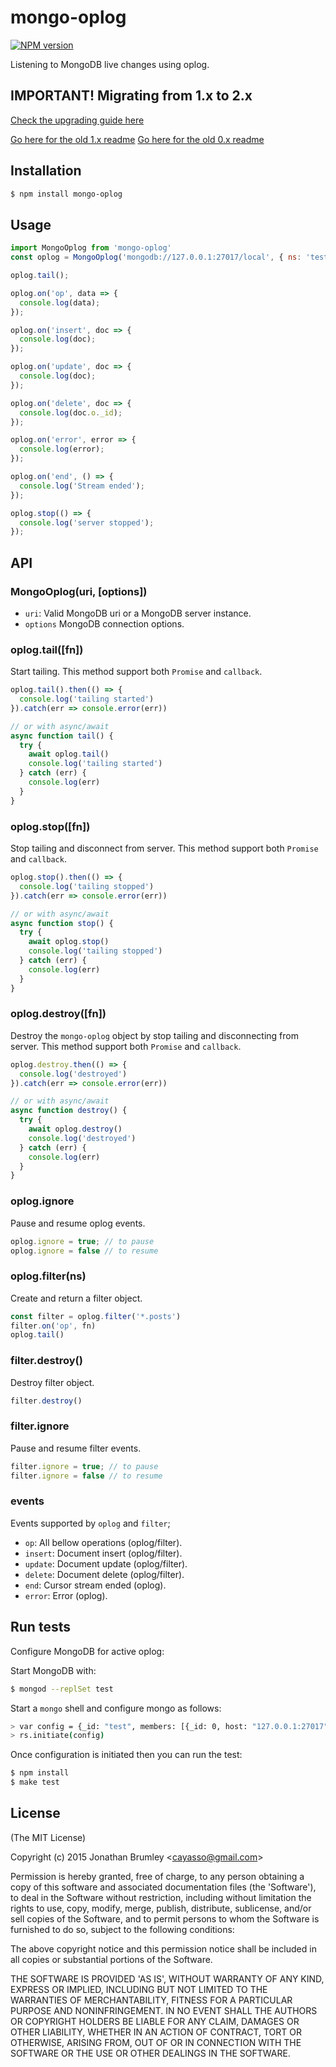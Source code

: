 # mongo-oplog

[![NPM version](https://badge.fury.io/js/mongo-oplog.svg)](http://badge.fury.io/js/mongo-oplog)

Listening to MongoDB live changes using oplog.

## IMPORTANT! Migrating from 1.x to 2.x

[Check the upgrading guide here](https://github.com/cayasso/mongo-oplog/blob/develop/UPGRADE.md)

[Go here for the old 1.x readme](https://github.com/cayasso/mongo-oplog/tree/1.x)
[Go here for the old 0.x readme](https://github.com/cayasso/mongo-oplog/tree/0.x)

## Installation

``` bash
$ npm install mongo-oplog
```

## Usage

``` javascript
import MongoOplog from 'mongo-oplog'
const oplog = MongoOplog('mongodb://127.0.0.1:27017/local', { ns: 'test.posts' })

oplog.tail();

oplog.on('op', data => {
  console.log(data);
});

oplog.on('insert', doc => {
  console.log(doc);
});

oplog.on('update', doc => {
  console.log(doc);
});

oplog.on('delete', doc => {
  console.log(doc.o._id);
});

oplog.on('error', error => {
  console.log(error);
});

oplog.on('end', () => {
  console.log('Stream ended');
});

oplog.stop(() => {
  console.log('server stopped');
});
```

## API

### MongoOplog(uri, [options])

* `uri`: Valid MongoDB uri or a MongoDB server instance.
* `options` MongoDB connection options.

### oplog.tail([fn])

Start tailing.
This method support both `Promise` and `callback`.

```javascript
oplog.tail().then(() => {
  console.log('tailing started')
}).catch(err => console.error(err))

// or with async/await
async function tail() {
  try {
    await oplog.tail()
    console.log('tailing started')
  } catch (err) {
    console.log(err)
  }
}
```

### oplog.stop([fn])

Stop tailing and disconnect from server.
This method support both `Promise` and `callback`.

```javascript
oplog.stop().then(() => {
  console.log('tailing stopped')
}).catch(err => console.error(err))

// or with async/await
async function stop() {
  try {
    await oplog.stop()
    console.log('tailing stopped')
  } catch (err) {
    console.log(err)
  }
}
```

### oplog.destroy([fn])

Destroy the `mongo-oplog` object by stop tailing and disconnecting from server.
This method support both `Promise` and `callback`.

```javascript
oplog.destroy.then(() => {
  console.log('destroyed')
}).catch(err => console.error(err))

// or with async/await
async function destroy() {
  try {
    await oplog.destroy()
    console.log('destroyed')
  } catch (err) {
    console.log(err)
  }
}
```

### oplog.ignore

Pause and resume oplog events.

```javascript
oplog.ignore = true; // to pause
oplog.ignore = false // to resume
```

### oplog.filter(ns)

Create and return a filter object.

```javascript
const filter = oplog.filter('*.posts')
filter.on('op', fn)
oplog.tail()
```

### filter.destroy()

Destroy filter object.

```javascript
filter.destroy()
```

### filter.ignore

Pause and resume filter events.

```javascript
filter.ignore = true; // to pause
filter.ignore = false // to resume
```

### events

Events supported by `oplog` and `filter`;

* `op`: All bellow operations (oplog/filter).
* `insert`: Document insert (oplog/filter).
* `update`: Document update (oplog/filter).
* `delete`: Document delete (oplog/filter).
* `end`: Cursor stream ended (oplog).
* `error`: Error (oplog).

## Run tests

Configure MongoDB for active oplog:

Start MongoDB with:

``` bash
$ mongod --replSet test
```

Start a `mongo` shell and configure mongo as follows:

```bash
> var config = {_id: "test", members: [{_id: 0, host: "127.0.0.1:27017"}]}
> rs.initiate(config)
```

Once configuration is initiated then you can run the test:

``` bash
$ npm install
$ make test
```

## License

(The MIT License)

Copyright (c) 2015 Jonathan Brumley &lt;cayasso@gmail.com&gt;

Permission is hereby granted, free of charge, to any person obtaining
a copy of this software and associated documentation files (the
'Software'), to deal in the Software without restriction, including
without limitation the rights to use, copy, modify, merge, publish,
distribute, sublicense, and/or sell copies of the Software, and to
permit persons to whom the Software is furnished to do so, subject to
the following conditions:

The above copyright notice and this permission notice shall be
included in all copies or substantial portions of the Software.

THE SOFTWARE IS PROVIDED 'AS IS', WITHOUT WARRANTY OF ANY KIND,
EXPRESS OR IMPLIED, INCLUDING BUT NOT LIMITED TO THE WARRANTIES OF
MERCHANTABILITY, FITNESS FOR A PARTICULAR PURPOSE AND NONINFRINGEMENT.
IN NO EVENT SHALL THE AUTHORS OR COPYRIGHT HOLDERS BE LIABLE FOR ANY
CLAIM, DAMAGES OR OTHER LIABILITY, WHETHER IN AN ACTION OF CONTRACT,
TORT OR OTHERWISE, ARISING FROM, OUT OF OR IN CONNECTION WITH THE
SOFTWARE OR THE USE OR OTHER DEALINGS IN THE SOFTWARE.
